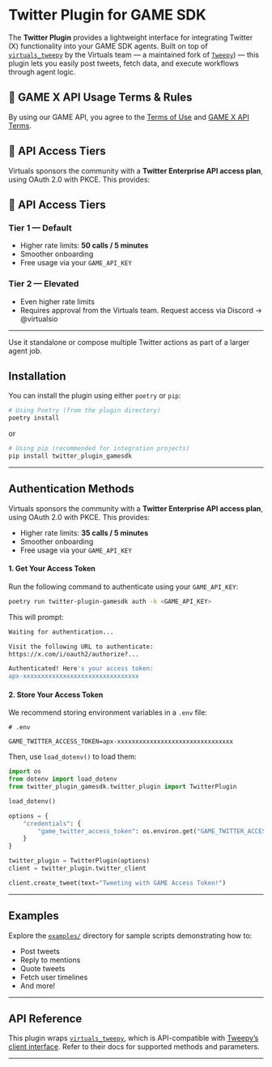 # Twitter Plugin for GAME SDK

The **Twitter Plugin** provides a lightweight interface for integrating Twitter (X) functionality into your GAME SDK agents. Built on top of [`virtuals_tweepy`](https://pypi.org/project/virtuals-tweepy/) by the Virtuals team — a maintained fork of [`Tweepy`](https://pypi.org/project/tweepy/)) — this plugin lets you easily post tweets, fetch data, and execute workflows through agent logic.

## 📜 GAME X API Usage Terms & Rules
By using our GAME API, you agree to the [Terms of Use](https://virtualsprotocol.notion.site/Terms-of-Use-2152d2a429e980f09a74c85c0a5974c4?source=copy_link) and [GAME X API Terms](https://virtualsprotocol.notion.site/Agents-on-X-Rulebook-1972d2a429e980ddaa85da3c903afade?pvs=74).

## 🚀 API Access Tiers
Virtuals sponsors the community with a **Twitter Enterprise API access plan**, using OAuth 2.0 with PKCE. This provides:

## 🚀 API Access Tiers
### Tier 1 — Default
- Higher rate limits: **50 calls / 5 minutes**
- Smoother onboarding
- Free usage via your `GAME_API_KEY`

### Tier 2 — Elevated
- Even higher rate limits
- Requires approval from the Virtuals team. Request access via Discord → @virtualsio

---
Use it standalone or compose multiple Twitter actions as part of a larger agent job.

## Installation

You can install the plugin using either `poetry` or `pip`:

```bash
# Using Poetry (from the plugin directory)
poetry install
```
or
```bash
# Using pip (recommended for integration projects)
pip install twitter_plugin_gamesdk
```

---

## Authentication Methods
Virtuals sponsors the community with a **Twitter Enterprise API access plan**, using OAuth 2.0 with PKCE. This provides:

- Higher rate limits: **35 calls / 5 minutes**
- Smoother onboarding
- Free usage via your `GAME_API_KEY`

#### 1. Get Your Access Token

Run the following command to authenticate using your `GAME_API_KEY`:

```bash
poetry run twitter-plugin-gamesdk auth -k <GAME_API_KEY>
```

This will prompt:

```bash
Waiting for authentication...

Visit the following URL to authenticate:
https://x.com/i/oauth2/authorize?...

Authenticated! Here's your access token:
apx-xxxxxxxxxxxxxxxxxxxxxxxxxxxxxxxx
```

#### 2. Store Your Access Token

We recommend storing environment variables in a `.env` file:

```
# .env

GAME_TWITTER_ACCESS_TOKEN=apx-xxxxxxxxxxxxxxxxxxxxxxxxxxxxxxxx
```

Then, use `load_dotenv()` to load them:

```python
import os
from dotenv import load_dotenv
from twitter_plugin_gamesdk.twitter_plugin import TwitterPlugin

load_dotenv()

options = {
    "credentials": {
        "game_twitter_access_token": os.environ.get("GAME_TWITTER_ACCESS_TOKEN")
    }
}

twitter_plugin = TwitterPlugin(options)
client = twitter_plugin.twitter_client

client.create_tweet(text="Tweeting with GAME Access Token!")
```
---

## Examples

Explore the [`examples/`](./examples) directory for sample scripts demonstrating how to:

- Post tweets
- Reply to mentions
- Quote tweets
- Fetch user timelines
- And more!

---

## API Reference

This plugin wraps [`virtuals_tweepy`](https://pypi.org/project/virtuals-tweepy/), which is API-compatible with [Tweepy’s client interface](https://docs.tweepy.org/en/stable/client.html). Refer to their docs for supported methods and parameters.

---
